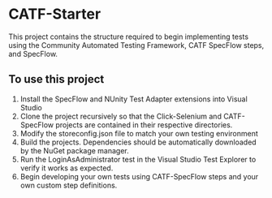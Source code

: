 ﻿# CATF-Starter

This project contains the structure required to begin implementing tests using the 
Community Automated Testing Framework, CATF SpecFlow steps, and SpecFlow.

## To use this project
1. Install the SpecFlow and NUnity Test Adapter extensions into Visual Studio
2. Clone the project recursively so that the Click-Selenium and CATF-SpecFlow projects are
contained in their respective directories.
3. Modify the storeconfig.json file to match your own testing environment
4. Build the projects. Dependencies should be automatically downloaded by the NuGet
package manager.
5. Run the LoginAsAdministrator test in the Visual Studio Test Explorer to verify
it works as expected.
6. Begin developing your own tests using CATF-SpecFlow steps and your own custom 
step definitions.